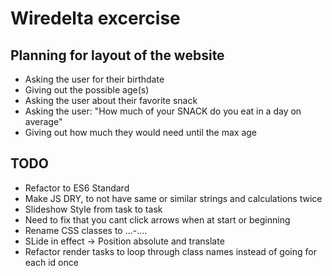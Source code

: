 # Wiredelta excercise

## Planning for layout of the website
- Asking the user for their birthdate
- Giving out the possible age(s)
- Asking the user about their favorite snack
- Asking the user: "How much of your SNACK do you eat in a day on average"
- Giving out how much they would need until the max age

## TODO

- Refactor to ES6 Standard
- Make JS DRY, to not have same or similar strings and calculations twice
- Slideshow Style from task to task
- Need to fix that you cant click arrows when at start or beginning
- Rename CSS classes to ...-....
- SLide in effect -> Position absolute and translate
- Refactor render tasks to loop through class names instead of going for each id once
